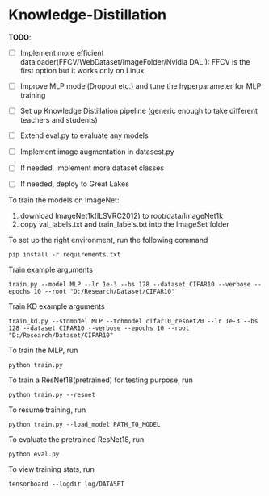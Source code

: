 # Knowledge-Distillation

**TODO**: 
- [ ] Implement more efficient dataloader(FFCV/WebDataset/ImageFolder/Nvidia DALI): FFCV is the first option but it works only on Linux
- [ ] Improve MLP model(Dropout etc.) and tune the hyperparameter for MLP training
- [ ] Set up Knowledge Distillation pipeline (generic enough to take different teachers and students)
- [ ] Extend eval.py to evaluate any models
- [ ] Implement image augmentation in datasest.py
- [ ] If needed, implement more dataset classes
- [ ] If needed, deploy to Great Lakes


To train the models on ImageNet: 

1. download ImageNet1k(ILSVRC2012) to root/data/ImageNet1k
2. copy val_labels.txt and train_labels.txt into the ImageSet folder


To set up the right environment, run the following command
```
pip install -r requirements.txt
```

Train example arguments
```
train.py --model MLP --lr 1e-3 --bs 128 --dataset CIFAR10 --verbose --epochs 10 --root "D:/Research/Dataset/CIFAR10"
```
Train KD example arguments
```
train_kd.py --stdmodel MLP --tchmodel cifar10_resnet20 --lr 1e-3 --bs 128 --dataset CIFAR10 --verbose --epochs 10 --root "D:/Research/Dataset/CIFAR10"
```

To train the MLP, run
```
python train.py
```
To train a ResNet18(pretrained) for testing purpose, run
```
python train.py --resnet
```
To resume training, run
```
python train.py --load_model PATH_TO_MODEL
```
To evaluate the pretrained ResNet18, run
```
python eval.py
```
To view training stats, run
```
tensorboard --logdir log/DATASET
```
